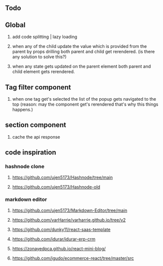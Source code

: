 ## Todo

## Global

1. add code splitting | lazy loading

2. when any of the child update the value which is provided from the parent by props drilling both parent and child get rerendered. (is there any solution to solve this?)

3. when any state gets updated on the parent element both parent and child element gets rerendered.

## Tag filter component

1.  when one tag get's selected the list of the popup gets navigated to the top (reason: may the component get's rerendered that's why this things happens.)

## section component

1. cache the api response

## code inspiration

### hashnode clone

1. https://github.com/ujen5173/Hashnode/tree/main

2. https://github.com/ujen5173/Hashnode-old

### markdown editor

1. https://github.com/ujen5173/Markdown-Editor/tree/main

2. https://github.com/varHarrie/varharrie.github.io/tree/v2

3. https://github.com/dunky11/react-saas-template

4. https://github.com/idurar/idurar-erp-crm

5. https://zonayedpca.github.io/react-mini-blog/

6. https://github.com/jgudo/ecommerce-react/tree/master/src
